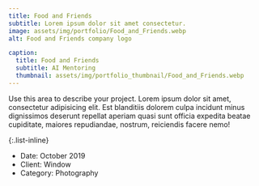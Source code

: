 ```yaml
---
title: Food and Friends
subtitle: Lorem ipsum dolor sit amet consectetur.
image: assets/img/portfolio/Food_and_Friends.webp
alt: Food and Friends company logo

caption:
  title: Food and Friends
  subtitle: AI Mentoring
  thumbnail: assets/img/portfolio_thumbnail/Food_and_Friends.webp
---
```

Use this area to describe your project. Lorem ipsum dolor sit amet, consectetur adipisicing elit. Est blanditiis dolorem culpa incidunt minus dignissimos deserunt repellat aperiam quasi sunt officia expedita beatae cupiditate, maiores repudiandae, nostrum, reiciendis facere nemo!

{:.list-inline}
- Date: October 2019
- Client: Window
- Category: Photography

